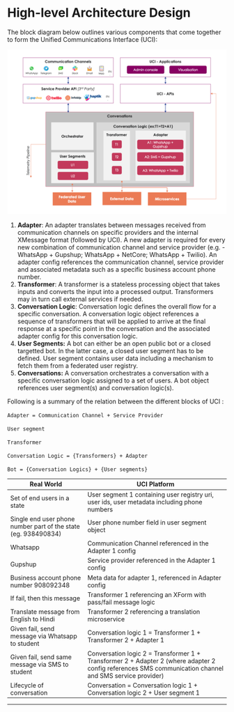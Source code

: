 # High-level Architecture Design

The block diagram below outlines various components that come together to form the Unified Communications Interface (UCI):

![Tech Architecture Diagram](<../../.gitbook/assets/UCI Architecture Updated.png>)

1. **Adapter**: An adapter translates between messages received from communication channels on specific providers and the internal XMessage format (followed by UCI). A new adapter is required for every new combination of communication channel and service provider (e.g. - WhatsApp + Gupshup; WhatsApp + NetCore; WhatsApp + Twilio). An adapter config references the communication channel, service provider and associated metadata such as a specific business account phone number.
2. **Transformer**: A transformer is a stateless processing object that takes inputs and converts the input into a processed output. Transformers may in turn call external services if needed.&#x20;
3. **Conversation Logic**: Conversation logic defines the overall flow for a specific conversation. A conversation logic object references a sequence of transformers that will be applied to arrive at the final response at a specific point in the conversation and the associated adapter config for this conversation logic.
4. **User Segments:** A bot can either be an open public bot or a closed targetted bot. In the latter case, a closed user segment has to be defined. User segment contains user data including a mechanism to fetch them from a federated user registry.
5. **Conversations:** A conversation orchestrates a conversation with a specific conversation logic assigned to a set of users. A bot object references user segment(s) and conversation logic(s).

Following is a summary of the relation between the different blocks of UCI :

`Adapter = Communication Channel + Service Provider`&#x20;

`User segment`&#x20;

`Transformer`&#x20;

`Conversation Logic = {Transformers} + Adapter`&#x20;

`Bot = {Conversation Logics} + {User segments}`

| Real World                                                     | UCI Platform                                                                                                                                            |
| -------------------------------------------------------------- | ------------------------------------------------------------------------------------------------------------------------------------------------------- |
| Set of end users in a state                                    | User segment 1 containing user registry uri, user ids, user metadata including phone numbers                                                            |
| Single end user phone number part of the state (eg. 938490834) | User phone number field in user segment object                                                                                                          |
| Whatsapp                                                       | Communication Channel referenced in the Adapter 1 config                                                                                                |
| Gupshup                                                        | Service provider referenced in the Adapter 1 config                                                                                                     |
| Business account phone number 908092348                        | Meta data for adapter 1, referenced in Adapter config                                                                                                   |
| If fail, then this message                                     | Transformer 1 referencing an XForm with pass/fail message logic                                                                                         |
| Translate message from English to Hindi                        | Transformer 2 referencing a translation microservice                                                                                                    |
| Given fail, send message via Whatsapp to student               | Conversation logic 1 = Transformer 1 + Transformer 2 + Adapter 1                                                                                        |
| Given fail, send same message via SMS to student               | Conversation logic 2 = Transformer 1 + Transformer 2 + Adapter 2 (where adapter 2 config references SMS communication channel and SMS service provider) |
| Lifecycle of conversation                                      | Conversation = Conversation logic 1 + Conversation logic 2 + User segment 1                                                                             |



****

